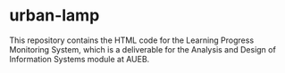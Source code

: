 # urban-lamp
This repository contains the HTML code for the Learning Progress Monitoring System, which is a deliverable for the Analysis and Design of Information Systems module at AUEB.  
